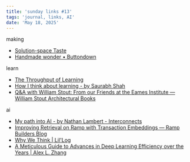 ```yaml
---
title: 'sunday links #13'
tags: 'journal, links, AI'
date: 'May 18, 2025'
---
```


making

- [Solution-space Taste](https://grantslatton.com/solution-space-taste)
- [Handmade wonder • Buttondown](https://buttondown.com/thesephist/archive/handmade-wonder/)

learn

- [The Throughput of Learning](https://www.ribbonfarm.com/2017/01/31/the-throughput-of-learning/)
- [How I think about learning - by Saurabh Shah](https://learnycurve.substack.com/p/how-i-think-about-learning)
- [Q&A with William Stout: From our Friends at the Eames Institute — William Stout Architectural Books](https://stoutbooks.com/blogs/news/from-our-friends-at-kazam)

ai

- [My path into AI - by Nathan Lambert - Interconnects](https://www.interconnects.ai/p/my-path-into-ai)
- [Improving Retrieval on Ramp with Transaction Embeddings — Ramp Builders Blog](https://builders.ramp.com/post/transaction-embeddings)
- [Why We Think | Lil'Log](https://lilianweng.github.io/posts/2025-05-01-thinking/)
- [A Meticulous Guide to Advances in Deep Learning Efficiency over the Years | Alex L. Zhang](https://alexzhang13.github.io/blog/2024/efficient-dl/)
